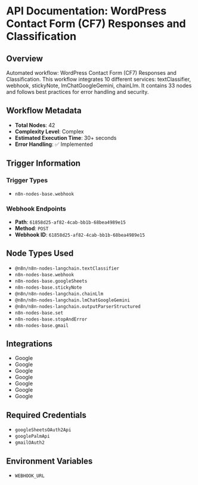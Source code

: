 # API Documentation: WordPress Contact Form (CF7) Responses and Classification

## Overview
Automated workflow: WordPress Contact Form (CF7) Responses and Classification. This workflow integrates 10 different services: textClassifier, webhook, stickyNote, lmChatGoogleGemini, chainLlm. It contains 33 nodes and follows best practices for error handling and security.

## Workflow Metadata
- **Total Nodes**: 42
- **Complexity Level**: Complex
- **Estimated Execution Time**: 30+ seconds
- **Error Handling**: ✅ Implemented

## Trigger Information
### Trigger Types
- `n8n-nodes-base.webhook`

### Webhook Endpoints
- **Path**: `61858d25-af82-4cab-bb1b-68bea4989e15`
- **Method**: `POST`
- **Webhook ID**: `61858d25-af82-4cab-bb1b-68bea4989e15`


## Node Types Used
- `@n8n/n8n-nodes-langchain.textClassifier`
- `n8n-nodes-base.webhook`
- `n8n-nodes-base.googleSheets`
- `n8n-nodes-base.stickyNote`
- `@n8n/n8n-nodes-langchain.chainLlm`
- `@n8n/n8n-nodes-langchain.lmChatGoogleGemini`
- `@n8n/n8n-nodes-langchain.outputParserStructured`
- `n8n-nodes-base.set`
- `n8n-nodes-base.stopAndError`
- `n8n-nodes-base.gmail`

## Integrations
- Google
- Google
- Google
- Google
- Google
- Google
- Google

## Required Credentials
- `googleSheetsOAuth2Api`
- `googlePalmApi`
- `gmailOAuth2`

## Environment Variables
- `WEBHOOK_URL`
